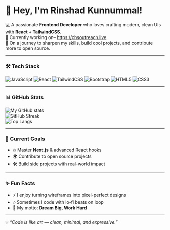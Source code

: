 # 👋 Hey, I'm Rinshad Kunnummal!

💻 A passionate **Frontend Developer** who loves crafting modern, clean UIs with **React + TailwindCSS**.  
🚀 Currently working on– https://chsoutreach.live  
🌱 On a journey to sharpen my skills, build cool projects, and contribute more to open source.  

---

### 🛠 Tech Stack
![JavaScript](https://img.shields.io/badge/JavaScript-323330?style=for-the-badge&logo=javascript&logoColor=F7DF1E)
![React](https://img.shields.io/badge/React-20232A?style=for-the-badge&logo=react&logoColor=61DAFB)
![TailwindCSS](https://img.shields.io/badge/TailwindCSS-38B2AC?style=for-the-badge&logo=tailwind-css&logoColor=white)
![Bootstrap](https://img.shields.io/badge/Bootstrap-563D7C?style=for-the-badge&logo=bootstrap&logoColor=white)
![HTML5](https://img.shields.io/badge/HTML5-E34F26?style=for-the-badge&logo=html5&logoColor=white)
![CSS3](https://img.shields.io/badge/CSS3-1572B6?style=for-the-badge&logo=css3&logoColor=white)

---

### 📊 GitHub Stats
![My GitHub stats](https://github-readme-stats.vercel.app/api?username=rinshadkl&show_icons=true&theme=radical)  
![GitHub Streak](https://github-readme-streak-stats.herokuapp.com/?user=rinshadkl&theme=radical)  
![Top Langs](https://github-readme-stats.vercel.app/api/top-langs/?username=rinshadkl&layout=compact&theme=radical)

---

### 🎯 Current Goals
- 🔥 Master **Next.js** & advanced React hooks  
- 🌍 Contribute to open source projects  
- 🛠️ Build side projects with real-world impact  

---

### ✨ Fun Facts
- ⚡ I enjoy turning wireframes into pixel-perfect designs  
- 🎶 Sometimes I code with lo-fi beats on loop  
- 😤 My motto: **Dream Big, Work Hard**  

---

💡 *“Code is like art — clean, minimal, and expressive.”*  
